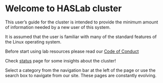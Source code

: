 # Welcome to HASLab cluster 

This user’s guide for the cluster is intended to provide the minimum amount of information needed by a new user of this system. 

It is assumed that the user is familiar with many of the standard features of the Linux operating system.

Before start using lab resources please read our [Code of Conduct](conduct.md)

Check [status](https://status.cluster.lsd.di.uminho.pt) page for some insights about the cluster!

Select a category from the navigation bar at the left of the page or use the search box to navigate from our site. These pages are constantly evolving.

